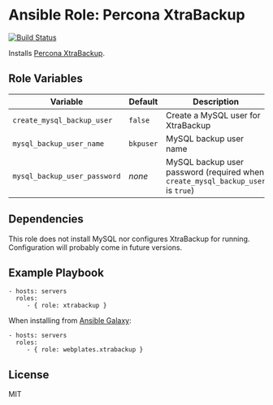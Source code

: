 Ansible Role: Percona XtraBackup
================================

[![Build Status](https://img.shields.io/travis/com/webplates/ansible-role-xtrabackup.svg?style=flat-square)](https://travis-ci.com/webplates/ansible-role-xtrabackup)

Installs [Percona XtraBackup](https://www.percona.com/software/mysql-database/xtrabackup).

Role Variables
--------------

| Variable | Default | Description |
| -------- | ------- | ----------- |
| `create_mysql_backup_user` | `false` | Create a MySQL user for XtraBackup |
| `mysql_backup_user_name` | `bkpuser` | MySQL backup user name |
| `mysql_backup_user_password` | *none* | MySQL backup user password (required when `create_mysql_backup_user` is `true`) |

Dependencies
------------

This role does not install MySQL nor configures XtraBackup for running.
Configuration will probably come in future versions.

Example Playbook
----------------

    - hosts: servers
      roles:
         - { role: xtrabackup }

When installing from [Ansible Galaxy](https://galaxy.ansible.com):

    - hosts: servers
      roles:
         - { role: webplates.xtrabackup }

License
-------

MIT
